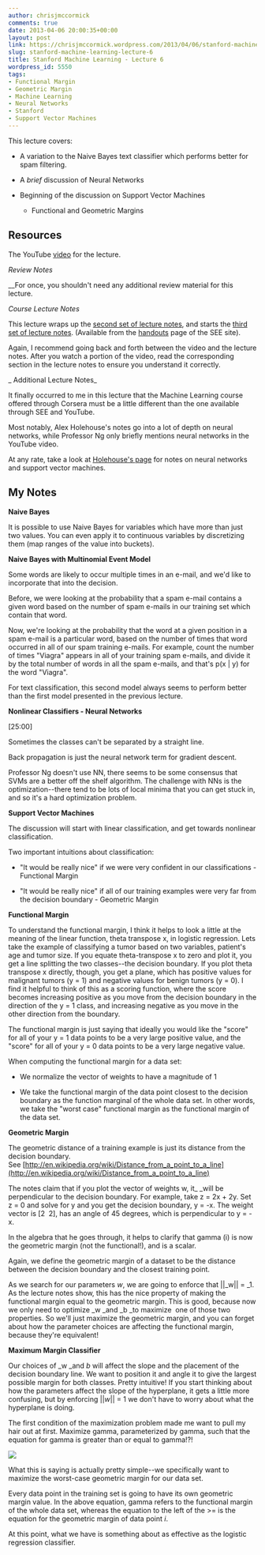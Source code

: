 ```yaml
---
author: chrisjmccormick
comments: true
date: 2013-04-06 20:00:35+00:00
layout: post
link: https://chrisjmccormick.wordpress.com/2013/04/06/stanford-machine-learning-lecture-6/
slug: stanford-machine-learning-lecture-6
title: Stanford Machine Learning - Lecture 6
wordpress_id: 5550
tags:
- Functional Margin
- Geometric Margin
- Machine Learning
- Neural Networks
- Stanford
- Support Vector Machines
---
```


This lecture covers:



	
  * A variation to the Naive Bayes text classifier which performs better for spam filtering.

	
  * A _brief_ discussion of Neural Networks

	
  * Beginning of the discussion on Support Vector Machines

	
    * Functional and Geometric Margins







## **Resources**


The YouTube [video](http://www.youtube.com/watch?v=qyyJKd-zXRE) for the lecture.

_Review Notes_

__For once, you shouldn't need any additional review material for this lecture.

_Course Lecture Notes_

This lecture wraps up the [second set of lecture notes](http://see.stanford.edu/materials/aimlcs229/cs229-notes2.pdf), and starts the [third set of lecture notes](http://see.stanford.edu/materials/aimlcs229/cs229-notes3.pdf). (Available from the [handouts](http://see.stanford.edu/see/materials/aimlcs229/handouts.aspx) page of the SEE site).

Again, I recommend going back and forth between the video and the lecture notes. After you watch a portion of the video, read the corresponding section in the lecture notes to ensure you understand it correctly.

_ Additional Lecture Notes_

It finally occurred to me in this lecture that the Machine Learning course offered through Corsera must be a little different than the one available through SEE and YouTube.

Most notably, Alex Holehouse's notes go into a lot of depth on neural networks, while Professor Ng only briefly mentions neural networks in the YouTube video.

At any rate, take a look at [Holehouse's page](http://www.holehouse.org/mlclass/) for notes on neural networks and support vector machines.


## My Notes


**Naive Bayes**

It is possible to use Naive Bayes for variables which have more than just two values. You can even apply it to continuous variables by discretizing them (map ranges of the value into buckets).

**Naive Bayes with Multinomial Event Model**

Some words are likely to occur multiple times in an e-mail, and we'd like to incorporate that into the decision.

Before, we were looking at the probability that a spam e-mail contains a given word based on the number of spam e-mails in our training set which contain that word.

Now, we're looking at the probability that the word at a given position in a spam e-mail is a particular word, based on the number of times that word occurred in all of our spam training e-mails. For example, count the number of times "Viagra" appears in all of your training spam e-mails, and divide it by the total number of words in all the spam e-mails, and that's p(x | y) for the word "Viagra".

For text classification, this second model always seems to perform better than the first model presented in the previous lecture.

**Nonlinear Classifiers - Neural Networks**

[25:00]

Sometimes the classes can't be separated by a straight line.

Back propagation is just the neural network term for gradient descent.

Professor Ng doesn't use NN, there seems to be some consensus that SVMs are a better off the shelf algorithm. The challenge with NNs is the optimization--there tend to be lots of local minima that you can get stuck in, and so it's a hard optimization problem.

**Support Vector Machines**

The discussion will start with linear classification, and get towards nonlinear classification.

Two important intuitions about classification:



	
  * "It would be really nice" if we were very confident in our classifications - Functional Margin

	
  * "It would be really nice" if all of our training examples were very far from the decision boundary - Geometric Margin


**Functional Margin**

To understand the functional margin, I think it helps to look a little at the meaning of the linear function, theta transpose x, in logistic regression. Lets take the example of classifying a tumor based on two variables, patient's age and tumor size. If you equate theta-transpose x to zero and plot it, you get a line splitting the two classes--the decision boundary. If you plot theta transpose x directly, though, you get a plane, which has positive values for malignant tumors (y = 1) and negative values for benign tumors (y = 0). I find it helpful to think of this as a scoring function, where the score becomes increasing positive as you move from the decision boundary in the direction of the y = 1 class, and increasing negative as you move in the other direction from the boundary.

The functional margin is just saying that ideally you would like the "score" for all of your y = 1 data points to be a very large positive value, and the "score" for all of your y = 0 data points to be a very large negative value.

When computing the functional margin for a data set:



	
  * We normalize the vector of weights to have a magnitude of 1

	
  * We take the functional margin of the data point closest to the decision boundary as the function marginal of the whole data set. In other words, we take the "worst case" functional margin as the functional margin of the data set.


**Geometric Margin**

The geometric distance of a training example is just its distance from the decision boundary. See [http://en.wikipedia.org/wiki/Distance_from_a_point_to_a_line](http://en.wikipedia.org/wiki/Distance_from_a_point_to_a_line)

The notes claim that if you plot the vector of weights w, it_ _will be perpendicular to the decision boundary. For example, take z = 2x + 2y. Set z = 0 and solve for y and you get the decision boundary, y = -x. The weight vector is [2  2], has an angle of 45 degrees, which is perpendicular to y = -x.

In the algebra that he goes through, it helps to clarify that gamma (i) is now the geometric margin (not the functional!), and is a scalar.

Again, we define the geometric margin of a dataset to be the distance between the decision boundary and the closest training point.

As we search for our parameters _w_, we are going to enforce that ||_w|| = _1. As the lecture notes show, this has the nice property of making the functional margin equal to the geometric margin. This is good, because now we only need to optimize _w _and _b _to maximize  one of those two properties. So we'll just maximize the geometric margin, and you can forget about how the parameter choices are affecting the functional margin, because they're equivalent!

**Maximum Margin Classifier**

Our choices of _w _and _b_ will affect the slope and the placement of the decision boundary line. We want to position it and angle it to give the largest possible margin for both classes. Pretty intuitive! If you start thinking about how the parameters affect the slope of the hyperplane, it gets a little more confusing, but by enforcing ||_w_|| = 1 we don't have to worry about what the hyperplane is doing.

The first condition of the maximization problem made me want to pull my hair out at first. Maximize gamma, parameterized by gamma, such that the equation for gamma is greater than or equal to gamma!?!

**![](https://lh4.googleusercontent.com/CiS-p3h0iVZVEJdifXsrYpss9H3Ng5bFKzt5MZ0y7gPfnYvQWObbUIOdlbyiU13brLGE8YZD7KL2oPKKu7L68I-_skq-7XFNo5hYqycS2oBGtT8YcR4JjZm7)**

What this is saying is actually pretty simple--we specifically want to maximize the worst-case geometric margin for our data set.

Every data point in the training set is going to have its own geometric margin value. In the above equation, gamma refers to the functional margin of the whole data set, whereas the equation to the left of the >= is the equation for the geometric margin of data point _i_.

At this point, what we have is something about as effective as the logistic regression classifier.


